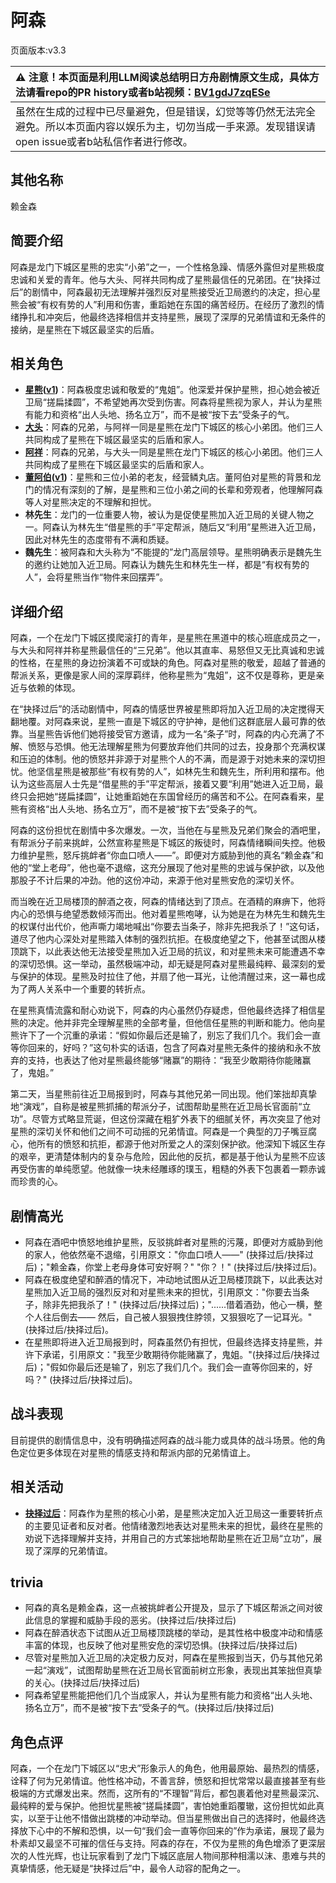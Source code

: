 # 阿森
页面版本:v3.3
 

| :warning: 注意！本页面是利用LLM阅读总结明日方舟剧情原文生成，具体方法请看repo的PR history或者b站视频：[BV1gdJ7zqESe](https://www.bilibili.com/video/BV1gdJ7zqESe/)         |
|:----------------------------|
| 虽然在生成的过程中已尽量避免，但是错误，幻觉等等仍然无法完全避免。所以本页面内容以娱乐为主，切勿当成一手来源。发现错误请open issue或者b站私信作者进行修改。|



## 其他名称
赖金森
## 简要介绍
阿森是龙门下城区星熊的忠实“小弟”之一，一个性格急躁、情感外露但对星熊极度忠诚和关爱的青年。他与大头、阿祥共同构成了星熊最信任的兄弟团。在“抉择过后”的剧情中，阿森最初无法理解并强烈反对星熊接受近卫局邀约的决定，担心星熊会被“有权有势的人”利用和伤害，重蹈她在东国的痛苦经历。在经历了激烈的情绪挣扎和冲突后，他最终选择相信并支持星熊，展现了深厚的兄弟情谊和无条件的接纳，是星熊在下城区最坚实的后盾。
## 相关角色
-   **[星熊](char_136_hsguma.md)([v1](../chars/char_136_hsguma.md))**：阿森极度忠诚和敬爱的“鬼姐”。他深爱并保护星熊，担心她会被近卫局“搓扁揉圆”，不希望她再次受到伤害。阿森将星熊视为家人，并认为星熊有能力和资格“出人头地、扬名立万”，而不是被“按下去”受条子的气。
-   **[大头](extended_char_da_tou.md)**：阿森的兄弟，与阿祥一同是星熊在龙门下城区的核心小弟团。他们三人共同构成了星熊在下城区最坚实的后盾和家人。
-   **[阿祥](extended_char_a_xiang.md)**：阿森的兄弟，与大头一同是星熊在龙门下城区的核心小弟团。他们三人共同构成了星熊在下城区最坚实的后盾和家人。
-   **[董阿伯](extended_char_dong_a_bo.md)([v1](../chars/extended_char_dong_a_bo.md))**：星熊和三位小弟的老友，经营鳞丸店。董阿伯对星熊的背景和龙门的情况有深刻的了解，是星熊和三位小弟之间的长辈和旁观者，他理解阿森等人对星熊决定的不理解和担忧。
-   **林先生**：龙门的一位重要人物，被认为是促使星熊加入近卫局的关键人物之一。阿森认为林先生“借星熊的手”平定帮派，随后又“利用”星熊进入近卫局，因此对林先生的态度带有不满和质疑。
-   **魏先生**：被阿森和大头称为“不能提的”龙门高层领导。星熊明确表示是魏先生的邀约让她加入近卫局。阿森认为魏先生和林先生一样，都是“有权有势的人”，会将星熊当作“物件来回摆弄”。
## 详细介绍
阿森，一个在龙门下城区摸爬滚打的青年，是星熊在黑道中的核心班底成员之一，与大头和阿祥并称星熊最信任的“三兄弟”。他以其直率、易怒但又无比真诚和忠诚的性格，在星熊的身边扮演着不可或缺的角色。阿森对星熊的敬爱，超越了普通的帮派关系，更像是家人间的深厚羁绊，他称星熊为“鬼姐”，这不仅是尊称，更是亲近与依赖的体现。

在“抉择过后”的活动剧情中，阿森的情感世界被星熊即将加入近卫局的决定搅得天翻地覆。对阿森来说，星熊一直是下城区的守护神，是他们这群底层人最可靠的依靠。当星熊告诉他们她将接受官方邀请，成为一名“条子”时，阿森的内心充满了不解、愤怒与恐惧。他无法理解星熊为何要放弃他们共同的过去，投身那个充满权谋和压迫的体制。他的愤怒并非源于对星熊个人的不满，而是源于对她未来的深切担忧。他坚信星熊是被那些“有权有势的人”，如林先生和魏先生，所利用和摆布。他认为这些高层人士先是“借星熊的手”平定帮派，接着又要“利用”她进入近卫局，最终只会把她“搓扁揉圆”，让她重蹈她在东国曾经历的痛苦和不公。在阿森看来，星熊有资格“出人头地、扬名立万”，而不是被“按下去”受条子的气。

阿森的这份担忧在剧情中多次爆发。一次，当他在与星熊及兄弟们聚会的酒吧里，有帮派分子前来挑衅，公然宣称星熊是下城区的叛徒时，阿森情绪瞬间失控。他极力维护星熊，怒斥挑衅者“你血口喷人——”。即便对方威胁到他的真名“赖金森”和他的“堂上老母”，他也毫不退缩，这充分展现了他对星熊的忠诚与保护欲，以及他那股子不计后果的冲劲。他的这份冲动，来源于他对星熊安危的深切关怀。

而当晚在近卫局楼顶的醉酒之夜，阿森的情绪达到了顶点。在酒精的麻痹下，他将内心的恐惧与绝望悉数倾泻而出。他对着星熊咆哮，认为她是在为林先生和魏先生的权谋付出代价，他声嘶力竭地喊出“你要去当条子，除非先把我杀了！”这句话，道尽了他内心深处对星熊踏入体制的强烈抗拒。在极度绝望之下，他甚至试图从楼顶跳下，以此表达他无法接受星熊加入近卫局的抗议，和对星熊未来可能遭遇不幸的深切恐惧。这一举动，虽然极端冲动，却无疑是阿森对星熊最纯粹、最深刻的爱与保护的体现。星熊及时拉住了他，并扇了他一耳光，让他清醒过来，这一幕也成为了两人关系中一个重要的转折点。

在星熊真情流露和耐心劝说下，阿森的内心虽然仍存疑虑，但他最终选择了相信星熊的决定。他并非完全理解星熊的全部考量，但他信任星熊的判断和能力。他向星熊许下了一个沉重的承诺：“假如你最后还是输了，别忘了我们几个。我们会一直等你回来的，好吗？”这句朴实的话语，包含了阿森对星熊无条件的接纳和永不放弃的支持，也表达了他对星熊最终能够“赌赢”的期待：“我至少敢期待你能赌赢了，鬼姐。”

第二天，当星熊前往近卫局报到时，阿森与其他兄弟一同出现。他们笨拙却真挚地“演戏”，自称是被星熊抓捕的帮派分子，试图帮助星熊在近卫局长官面前“立功”。尽管方式略显荒诞，但这份深藏在粗犷外表下的细腻关怀，再次突显了他对星熊的深切关怀和他们之间不可动摇的兄弟情谊。阿森是一个典型的刀子嘴豆腐心，他所有的愤怒和抗拒，都源于他对所爱之人的深刻保护欲。他深知下城区生存的艰辛，更清楚体制内的复杂与危险，因此他的反抗，都是基于他认为星熊不应该再受伤害的单纯愿望。他就像一块未经雕琢的璞玉，粗糙的外表下包裹着一颗赤诚而珍贵的心。
## 剧情高光
- 阿森在酒吧中愤怒地维护星熊，反驳挑衅者对星熊的污蔑，即便对方威胁到他的家人，他依然毫不退缩，引用原文："你血口喷人——" (抉择过后/抉择过后)；"赖金森，你堂上老母身体可安好啊？" "你？！" (抉择过后/抉择过后)。
- 阿森在极度绝望和醉酒的情况下，冲动地试图从近卫局楼顶跳下，以此表达对星熊加入近卫局的强烈反对和对星熊未来的担忧，引用原文："你要去当条子，除非先把我杀了！" (抉择过后/抉择过后)；"......借着酒劲，他心一横，整个人往后倒去—— 然后，自己被人狠狠拽住脖领，又狠狠吃了一记耳光。" (抉择过后/抉择过后)。
- 在星熊即将进入近卫局报到时，阿森虽然仍有担忧，但最终选择支持星熊，并许下承诺，引用原文："我至少敢期待你能赌赢了，鬼姐。"(抉择过后/抉择过后)；"假如你最后还是输了，别忘了我们几个。我们会一直等你回来的，好吗？" (抉择过后/抉择过后)。
## 战斗表现
目前提供的剧情信息中，没有明确描述阿森的战斗能力或具体的战斗场景。他的角色定位更多体现在对星熊的情感支持和帮派内部的兄弟情谊上。
## 相关活动
-   **[抉择过后](../stories/story_hsguma_set_1.md)**：阿森作为星熊的核心小弟，是星熊决定加入近卫局这一重要转折点的主要见证者和反对者。他情绪激烈地表达对星熊未来的担忧，最终在星熊的劝说下选择理解并支持，并用自己的方式笨拙地帮助星熊在近卫局“立功”，展现了深厚的兄弟情谊。
## trivia
- 阿森的真名是赖金森，这一点被挑衅者公开提及，显示了下城区帮派之间对彼此信息的掌握和威胁手段的恶劣。(抉择过后/抉择过后)
- 阿森在醉酒状态下试图从近卫局楼顶跳楼的举动，是其性格中极度冲动和情感丰富的体现，也反映了他对星熊安危的深切恐惧。(抉择过后/抉择过后)
- 尽管对星熊加入近卫局的决定极力反对，阿森在星熊报到当天，仍与其他兄弟一起“演戏”，试图帮助星熊在近卫局长官面前树立形象，表现出其笨拙但真挚的关心。(抉择过后/抉择过后)
- 阿森希望星熊能把他们几个当成家人，并认为星熊有能力和资格“出人头地、扬名立万”，而不是被“按下去”受条子的气。(抉择过后/抉择过后)
## 角色点评
阿森，一个在龙门下城区以“忠犬”形象示人的角色，他用最原始、最热烈的情感，诠释了何为兄弟情谊。他性格冲动，不善言辞，愤怒和担忧常常以最直接甚至有些极端的方式爆发出来。然而，这所有的“不理智”背后，都包裹着他对星熊最深沉、最纯粹的爱与保护。他担忧星熊被“搓扁揉圆”，害怕她重蹈覆辙，这份担忧如此真实，以至于让他不惜做出跳楼的冲动举动。但当星熊做出自己的选择时，他最终选择放下心中的不解和恐惧，以一句“我们会一直等你回来的”作为承诺，展现了最为朴素却又最坚不可摧的信任与支持。阿森的存在，不仅为星熊的角色增添了更深层次的人性光辉，也让玩家看到了龙门下城区底层人物间那种相濡以沫、患难与共的真挚情感，他无疑是“抉择过后”中，最令人动容的配角之一。